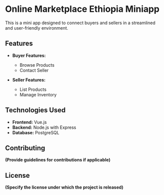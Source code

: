 # Online Marketplace Ethiopia Miniapp

This is a mini app designed to connect buyers and sellers in a streamlined and user-friendly environment. 

## Features

* **Buyer Features:**
    * Browse Products
    * Contact Seller

* **Seller Features:**
    * List Products
    * Manage Inventory

## Technologies Used

* **Frontend:**  Vue.js
* **Backend:** Node.js with Express
* **Database:** PostgreSQL


## Contributing

**(Provide guidelines for contributions if applicable)**

## License

**(Specify the license under which the project is released)**
